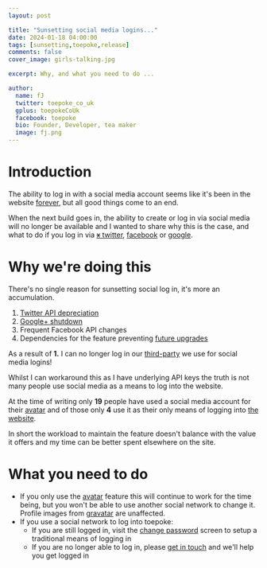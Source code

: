 ```yaml
---
layout: post

title: "Sunsetting social media logins..."
date: 2024-01-18 04:00:00
tags: [sunsetting,toepoke,release]
comments: false
cover_image: girls-talking.jpg

excerpt: Why, and what you need to do ...

author:
  name: fJ
  twitter: toepoke_co_uk
  gplus: toepokeCoUk
  facebook: toepoke
  bio: Founder, Developer, tea maker
  image: fj.png
---
```


# Introduction

The ability to log in with a social media account seems like it's been in the website [forever](https://toepoke.co.uk/about.aspx/release-notes/1), but all good things come to an end.

When the next build goes in, the ability to create or log in via social media will no longer be available and I wanted to share why this is the case, and what to do if you log in via <a href="https://twitter.com"><s>x</s> twitter<a>, <a href="https://facebook.com">facebook</a> or <a href="https://google.com">google</a>.

# Why we're doing this

There's no single reason for sunsetting social log in, it's more an accumulation.

1. [Twitter API depreciation](https://devcommunity.x.com/t/reminder-to-migrate-to-the-new-free-basic-or-enterprise-plans-of-the-twitter-api/189737)
1. [Google+ shutdown](https://support.google.com/googlecurrents/answer/9217723?hl=en#:~:text=On%20April%202%2C%202019%20we,started%20before%20March%2031%2C%202019.)
1. Frequent Facebook API changes
1. Dependencies for the feature preventing [future upgrades](https://dotnet.microsoft.com/en-us/apps/aspnet)

As a result of **1.** I can no longer log in our [third-party](https://en.wikipedia.org/wiki/Janrain) we use for social media logins!  

Whilst I can workaround this as I have underlying API keys the truth is not many people use social media as a means to log into the website.

At the time of writing only **19** people have used a social media account for their <a href="https://toepoke.co.uk/about.aspx/glossary#avatar">avatar</a> and of those only **4** use it as their only means of logging into <a href="https://toepoke.co.uk">the website</a>.

In short the workload to maintain the feature doesn't balance with the value it offers and my time can be better spent elsewhere on the site.

# What you need to do

- If you only use the <a href="https://toepoke.co.uk/about.aspx/glossary#avatar">avatar</a> feature this will continue to work for the time being, but you won't be able to use another social network to change it.  Profile images from <a href="https://gravatar.com/">gravatar</a> are unaffected.
- If you use a social network to log into toepoke:
	- If you are still logged in, visit the <a href="https://toepoke.co.uk/account.aspx/change-password">change password</a> screen to setup a traditional means of logging in
	- If you are no longer able to log in, please <a href="https://toepoke.co.uk/about.aspx/contact">get in touch</a> and we'll help you get logged in


